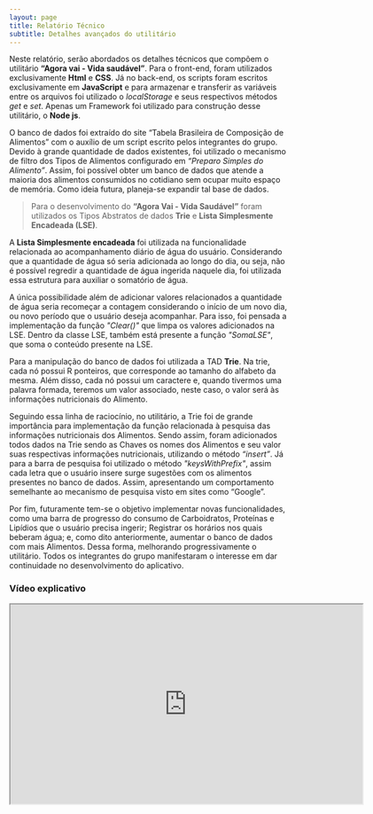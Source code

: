 ```yaml
---
layout: page
title: Relatório Técnico
subtitle: Detalhes avançados do utilitário
---
```


Neste relatório, serão abordados os detalhes técnicos que compõem o utilitário **“Agora vai - Vida saudável”**. Para o front-end, foram utilizados exclusivamente **Html** e **CSS**. Já no back-end, os scripts foram escritos exclusivamente em **JavaScript** e para armazenar e transferir as variáveis entre os arquivos foi utilizado o *localStorage* e seus respectivos métodos *get* e *set*. Apenas um Framework foi utilizado para construção desse utilitário, o **Node js**.

O banco de dados foi extraído do site “Tabela Brasileira de Composição de Alimentos” com o auxílio de um script escrito pelos integrantes do grupo. Devido à grande quantidade de dados existentes, foi utilizado o mecanismo de filtro dos Tipos de Alimentos configurado em *“Preparo Simples do Alimento”*. Assim, foi possível obter um banco de dados que atende a maioria dos alimentos consumidos no cotidiano sem ocupar muito espaço de memória. Como ideia futura, planeja-se expandir tal base de dados.

> Para o desenvolvimento do **“Agora Vai - Vida Saudável”** foram utilizados os Tipos Abstratos de dados **Trie** e **Lista Simplesmente Encadeada (LSE)**.

A **Lista Simplesmente encadeada** foi utilizada na funcionalidade relacionada ao acompanhamento diário de água do usuário. Considerando que a quantidade de água só seria adicionada ao longo do dia, ou seja, não é possível regredir a quantidade de água ingerida naquele dia, foi utilizada essa estrutura para auxiliar o somatório de água.

A única possibilidade além de adicionar valores relacionados a quantidade de água seria recomeçar a contagem considerando o início de um novo dia, ou novo período que o usuário deseja acompanhar. Para isso, foi pensada a implementação da função *"Clear()"* que limpa os valores adicionados na LSE. Dentro da classe LSE, também está presente a função *"SomaLSE"*, que soma o conteúdo presente na LSE.

Para a manipulação do banco de dados foi utilizada a TAD **Trie**. Na trie, cada nó possui R ponteiros, que corresponde ao tamanho do alfabeto da mesma. Além disso, cada nó possui um caractere e, quando tivermos uma palavra formada, teremos um valor associado, neste caso, o valor será às informações nutricionais do Alimento.

Seguindo essa linha de raciocínio, no utilitário, a Trie foi de grande importância para implementação da função relacionada à pesquisa das informações nutricionais dos Alimentos. Sendo assim, foram adicionados todos dados na Trie sendo as Chaves os nomes dos Alimentos e seu valor suas respectivas informações nutricionais, utilizando o método *“insert”*. Já para a barra de pesquisa foi utilizado o método *"keysWithPrefix"*, assim cada letra que o usuário insere surge sugestões com os alimentos presentes no banco de dados. Assim, apresentando um comportamento semelhante ao mecanismo de pesquisa visto em sites como “Google”.

Por fim, futuramente tem-se o objetivo implementar novas funcionalidades, como uma barra de progresso do consumo de Carboidratos, Proteínas e Lipídios que o usuário precisa ingerir; Registrar os horários nos quais beberam água; e, como dito anteriormente, aumentar o banco de dados com mais Alimentos. Dessa forma, melhorando progressivamente o utilitário. Todos os integrantes do grupo manifestaram o interesse em dar continuidade no desenvolvimento do aplicativo.

### Vídeo explicativo
<p align="center">
 <iframe src="https://drive.google.com/file/d/1HcAFNc3DBmbKPTjVxmx9y5P3aHePnCPT/view?usp=sharing" width="636" height="360" allow="autoplay" allowfullscreen="allowfullscreen"></iframe>
</p>
